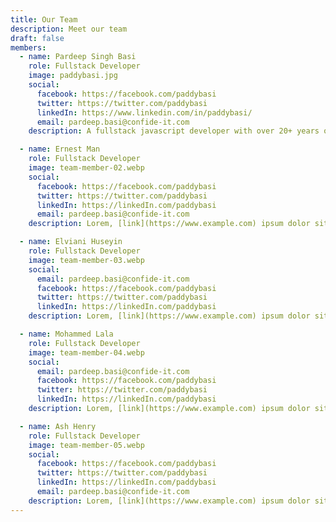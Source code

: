 ```yaml
---
title: Our Team
description: Meet our team
draft: false
members:
  - name: Pardeep Singh Basi
    role: Fullstack Developer
    image: paddybasi.jpg
    social:
      facebook: https://facebook.com/paddybasi
      twitter: https://twitter.com/paddybasi
      linkedIn: https://www.linkedin.com/in/paddybasi/
      email: pardeep.basi@confide-it.com
    description: A fullstack javascript developer with over 20+ years of experience within the field.

  - name: Ernest Man
    role: Fullstack Developer
    image: team-member-02.webp
    social:
      facebook: https://facebook.com/paddybasi
      twitter: https://twitter.com/paddybasi
      linkedIn: https://linkedIn.com/paddybasi
      email: pardeep.basi@confide-it.com
    description: Lorem, [link](https://www.example.com) ipsum dolor sit amet consectetur adipisicing elit. Cumque praesentium nisi officiis maiores quia sapiente totam omnis vel sequi corporis ipsa incidunt reprehenderit recusandae maxime perspiciatis iste placeat architecto, mollitia delectus ut ab quibusdam. Magnam cumque numquam tempore reprehenderit illo, unde cum omnis vel sed temporibus, repudiandae impedit nam ad enim porro, qui labore fugiat quod suscipit fuga necessitatibus. Perferendis, ipsum? Cum, reprehenderit. Sapiente atque quam vitae, magnam dolore consequatur temporibus harum odit ab id quo qui aspernatur aliquid officiis sit error asperiores eveniet quibusdam, accusantium enim recusandae quas ea est! Quaerat omnis, placeat vitae laboriosam doloremque recusandae mollitia minima!

  - name: Elviani Huseyin
    role: Fullstack Developer
    image: team-member-03.webp
    social:
      email: pardeep.basi@confide-it.com
      facebook: https://facebook.com/paddybasi
      twitter: https://twitter.com/paddybasi
      linkedIn: https://linkedIn.com/paddybasi
    description: Lorem, [link](https://www.example.com) ipsum dolor sit amet consectetur adipisicing elit. Cumque praesentium nisi officiis maiores quia sapiente totam omnis vel sequi corporis ipsa incidunt reprehenderit recusandae maxime perspiciatis iste placeat architecto, mollitia delectus ut ab quibusdam. Magnam cumque numquam tempore reprehenderit illo, unde cum omnis vel sed temporibus, repudiandae impedit nam ad enim porro, qui labore fugiat quod suscipit fuga necessitatibus. Perferendis, ipsum? Cum, reprehenderit. Sapiente atque quam vitae, magnam dolore consequatur temporibus harum odit ab id quo qui aspernatur aliquid officiis sit error asperiores eveniet quibusdam, accusantium enim recusandae quas ea est! Quaerat omnis, placeat vitae laboriosam doloremque recusandae mollitia minima!

  - name: Mohammed Lala
    role: Fullstack Developer
    image: team-member-04.webp
    social:
      email: pardeep.basi@confide-it.com
      facebook: https://facebook.com/paddybasi
      twitter: https://twitter.com/paddybasi
      linkedIn: https://linkedIn.com/paddybasi
    description: Lorem, [link](https://www.example.com) ipsum dolor sit amet consectetur adipisicing elit. Cumque praesentium nisi officiis maiores quia sapiente totam omnis vel sequi corporis ipsa incidunt reprehenderit recusandae maxime perspiciatis iste placeat architecto, mollitia delectus ut ab quibusdam. Magnam cumque numquam tempore reprehenderit illo, unde cum omnis vel sed temporibus, repudiandae impedit nam ad enim porro, qui labore fugiat quod suscipit fuga necessitatibus. Perferendis, ipsum? Cum, reprehenderit. Sapiente atque quam vitae, magnam dolore consequatur temporibus harum odit ab id quo qui aspernatur aliquid officiis sit error asperiores eveniet quibusdam, accusantium enim recusandae quas ea est! Quaerat omnis, placeat vitae laboriosam doloremque recusandae mollitia minima!

  - name: Ash Henry
    role: Fullstack Developer
    image: team-member-05.webp
    social:
      facebook: https://facebook.com/paddybasi
      twitter: https://twitter.com/paddybasi
      linkedIn: https://linkedIn.com/paddybasi
      email: pardeep.basi@confide-it.com
    description: Lorem, [link](https://www.example.com) ipsum dolor sit amet consectetur adipisicing elit. Cumque praesentium nisi officiis maiores quia sapiente totam omnis vel sequi corporis ipsa incidunt reprehenderit recusandae maxime perspiciatis iste placeat architecto, mollitia delectus ut ab quibusdam. Magnam cumque numquam tempore reprehenderit illo, unde cum omnis vel sed temporibus, repudiandae impedit nam ad enim porro, qui labore fugiat quod suscipit fuga necessitatibus. Perferendis, ipsum? Cum, reprehenderit. Sapiente atque quam vitae, magnam dolore consequatur temporibus harum odit ab id quo qui aspernatur aliquid officiis sit error asperiores eveniet quibusdam, accusantium enim recusandae quas ea est! Quaerat omnis, placeat vitae laboriosam doloremque recusandae mollitia minima!
---
```

